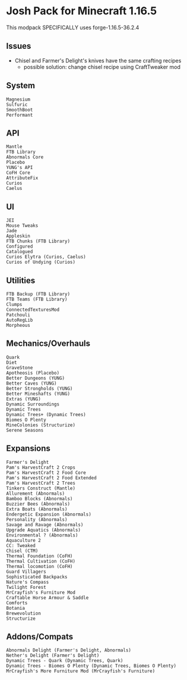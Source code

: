 # Josh Pack for Minecraft 1.16.5

This modpack SPECIFICALLY uses forge-1.16.5-36.2.4

## Issues
* Chisel and Farmer's Delight's knives have the same crafting recipes
    * possible solution: change chisel recipe using CraftTweaker mod

## System
    Magnesium
    Sulfuric
    SmoothBoot
    Performant


## API
    Mantle
    FTB Library
    Abnormals Core
    Placebo
    YUNG's API
    CoFH Core
    AttributeFix
    Curios
    Caelus

## UI
    JEI
    Mouse Tweaks
    Jade
    Appleskin
    FTB Chunks (FTB Library)
    Configured
    Catalogued
    Curios Elytra (Curios, Caelus)
    Curios of Undying (Curios)

## Utilities
    FTB Backup (FTB Library)
    FTB Teams (FTB Library)
    Clumps
    ConnectedTexturesMod
    Patchouli
    AutoRegLib
    Morpheous

## Mechanics/Overhauls
    Quark
    Diet
    GraveStone
    Apotheosis (Placebo)
    Better Dungeons (YUNG)
    Better Caves (YUNG)
    Better Strongholds (YUNG)
    Better Mineshafts (YUNG)
    Extras (YUNG)
    Dynamic Surroundings
    Dynamic Trees
    Dynamic Trees+ (Dynamic Trees)
    Biomes O Plenty
    MineColonies (Structurize)
    Serene Seasons

## Expansions
    Farmer's Delight
    Pam's HarvestCraft 2 Crops
    Pam's HarvestCraft 2 Food Core
    Pam's HarvestCraft 2 Food Extended
    Pam's HarvestCraft 2 Trees
    Tinkers Construct (Mantle)
    Allurement (Abnormals)
    Bamboo Blocks (Abnormals)
    Buzzier Bees (Abnormals)
    Extra Boats (Abnormals)
    Endergetic Expansion (Abnormals)
    Personality (Abnormals)
    Savage and Ravage (Abnormals)
    Upgrade Aquatics (Abnormals)
    Environmental ? (Abnormals)
    Aquaculture 2
    CC: Tweaked
    Chisel (CTM)
    Thermal Foundation (CoFH)
    Thermal Cultivation (CoFH)
    Thermal locomotion (CoFH)
    Guard Villagers
    Sophisticated Backpacks
    Nature's Compass
    Twilight Forest
    MrCrayfish's Furniture Mod
    Craftable Horse Armour & Saddle
    Comforts
    Botania
    Brewevolution
    Structurize

## Addons/Compats
    Abnormals Delight (Farmer's Delight, Abnormals)
    Nether's Delight (Farmer's Delight)
    Dynamic Trees - Quark (Dynamic Trees, Quark)
    Dynamic Trees - Biomes O Plenty (Dynamic Trees, Biomes O Plenty)
    MrCrayfish's More Furniture Mod (MrCrayfish's Furniture)
